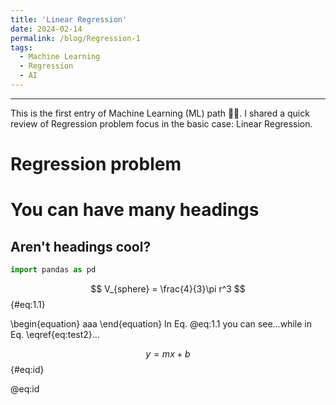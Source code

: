 ```yaml
---
title: 'Linear Regression'
date: 2024-02-14
permalink: /blog/Regression-1
tags:
  - Machine Learning
  - Regression
  - AI
---
```


-----
This is the first entry of Machine Learning (ML) path 🧠🤖. I shared a quick review of Regression problem focus in the basic case: Linear Regression.

Regression problem
======

You can have many headings
======

Aren't headings cool?
------

```python
import pandas as pd

```
$$
V_{sphere} = \frac{4}{3}\pi r^3  
$$ {#eq:1.1}

\begin{equation}
aaa
\end{equation}
In Eq. @eq:1.1 you can see...while in Eq. \eqref{eq:test2}...

$$ 
y = mx + b
$$ {#eq:id}

@eq:id

